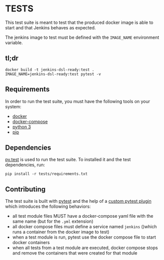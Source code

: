 TESTS
=====

This test suite is meant to test that the produced docker image is able to start and that
Jenkins behaves as expected.

The jenkins image to test must be defined with the `IMAGE_NAME` environment variable.

tl;dr
-----

    docker build -t jenkins-dsl-ready:test .
    IMAGE_NAME=jenkins-dsl-ready:test pytest -v


Requirements
------------

In order to run the test suite, you must have the following tools on your system:

- [docker](https://www.docker.com/)
- [docker-compose](https://docs.docker.com/compose/)
- [python 3](https://www.python.org/)
- [pip](https://pypi.org/project/pip/)


Dependencies
------------

[py.test](https://docs.pytest.org) is used to run the test suite. To installed it and the 
test dependencies, run:

```
pip install -r tests/requirements.txt
```


Contributing
------------

The test suite is built with [pytest](https://docs.pytest.org/) and the help of a 
[custom pytest plugin](plugins/pytest_docker.py) which introduces the following behaviors:

- all test module files MUST have a docker-compose yaml file with the same name (but for the `.yml` extension)
- all docker compose files must define a service named `jenkins` ()which runs a container from the docker image to test)
- when a test module is run, pytest use the docker compose file to start docker containers
- when all tests from a test module are executed, docker compose stops and remove the containers that were created for that module

